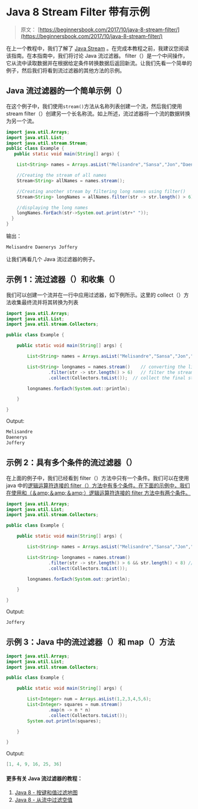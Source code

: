 # Java 8 Stream Filter 带有示例

> 原文： [https://beginnersbook.com/2017/10/java-8-stream-filter/](https://beginnersbook.com/2017/10/java-8-stream-filter/)

在上一个教程中，我们了解了 [Java Stream](https://beginnersbook.com/2017/10/java-8-stream-tutorial/) 。在完成本教程之前，我建议您阅读该指南。在本指南中，我们将讨论 Java 流过滤器。 filter（）是一个中间操作，它从流中读取数据并在根据给定条件转换数据后返回新流。让我们先看一个简单的例子，然后我们将看到流过滤器的其他方法的示例。

## Java 流过滤器的一个简单示例（）

在这个例子中，我们使用`stream()`方法从名称列表创建一个流，然后我们使用 stream filter（）创建另一个长名称流。如上所述，流过滤器将一个流的数据转换为另一个流。

```java
import java.util.Arrays;
import java.util.List;
import java.util.stream.Stream;
public class Example {
   public static void main(String[] args) {

	List<String> names = Arrays.asList("Melisandre","Sansa","Jon","Daenerys","Joffery");

	//Creating the stream of all names
	Stream<String> allNames = names.stream();

	//Creating another stream by filtering long names using filter()
	Stream<String> longNames = allNames.filter(str -> str.length() > 6);

	//displaying the long names
	longNames.forEach(str->System.out.print(str+" "));
  }
}
```

输出：

```java
Melisandre Daenerys Joffery
```

让我们再看几个 Java 流过滤器的例子。

## 示例 1：流过滤器（）和收集（）

我们可以创建一个流并在一行中应用过滤器，如下例所示。这里的 collect（）方法收集最终流并将其转换为列表

```java
import java.util.Arrays;
import java.util.List;
import java.util.stream.Collectors;

public class Example {

    public static void main(String[] args) {

        List<String> names = Arrays.asList("Melisandre","Sansa","Jon","Daenerys","Joffery");

        List<String> longnames = names.stream()    // converting the list to stream
                .filter(str -> str.length() > 6)   // filter the stream to create a new stream
                .collect(Collectors.toList());  // collect the final stream and convert it to a List

        longnames.forEach(System.out::println);           

    }

}
```

Output:

```java
Melisandre
Daenerys
Joffery
```

## 示例 2：具有多个条件的流过滤器（）

在上面的例子中，我们已经看到 filter（）方法中只有一个条件。我们可以在使用 java 中的[逻辑运算符连接的 filter（）方法中有多个条件。在下面的示例中，我们在使用和（＆amp;＆amp;＆amp;）逻辑运算符连接的 filter 方法中有两个条件。](https://beginnersbook.com/2017/08/operators-in-java/)

```java
import java.util.Arrays;
import java.util.List;
import java.util.stream.Collectors;

public class Example {

    public static void main(String[] args) {

        List<String> names = Arrays.asList("Melisandre","Sansa","Jon","Daenerys","Joffery");

        List<String> longnames = names.stream()  
                .filter(str -> str.length() > 6 && str.length() < 8) //Multiple conditions
                .collect(Collectors.toList());  

        longnames.forEach(System.out::println);           

    }

}
```

Output:

```java
Joffery
```

## 示例 3：Java 中的流过滤器（）和 map（）方法

```java
import java.util.Arrays;
import java.util.List;
import java.util.stream.Collectors;

public class Example {

    public static void main(String[] args) {

    	List<Integer> num = Arrays.asList(1,2,3,4,5,6);
        List<Integer> squares = num.stream()
        		.map(n -> n * n)
        		.collect(Collectors.toList());
        System.out.println(squares);        

    }

}
```

Output:

```java
[1, 4, 9, 16, 25, 36]
```

#### 更多有关 Java 流过滤器的教程：

1.  [Java 8 - 按键和值过滤地图](https://beginnersbook.com/2017/10/java-8-filter-a-map-by-keys-and-values/)
2.  [Java 8 - 从流中过滤空值](https://beginnersbook.com/2017/10/java-8-filter-null-values-from-a-stream/)